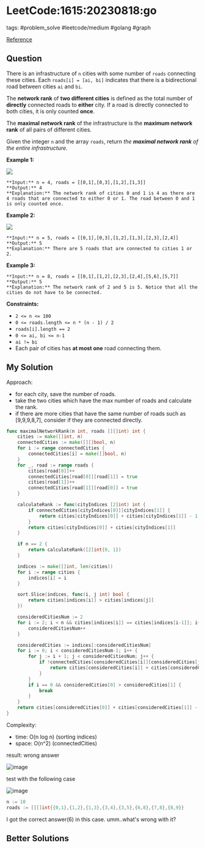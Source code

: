 # LeetCode:1615:20230818:go

tags: #problem_solve #leetcode/medium #golang #graph

[Reference](https://leetcode.com/problems/maximal-network-rank/)

## Question

There is an infrastructure of `n` cities with some number of `roads` connecting these cities. Each `roads[i] = [ai, bi]` indicates that there is a bidirectional road between cities `ai` and `bi`.

The **network rank** of **two different cities** is defined as the total number of **directly** connected roads to **either** city. If a road is directly connected to both cities, it is only counted **once**.

The **maximal network rank** of the infrastructure is the **maximum network rank** of all pairs of different cities.

Given the integer `n` and the array `roads`, return _the **maximal network rank** of the entire infrastructure_.

**Example 1:**

![](https://assets.leetcode.com/uploads/2020/09/21/ex1.png)

```text
**Input:** n = 4, roads = [[0,1],[0,3],[1,2],[1,3]]
**Output:** 4
**Explanation:** The network rank of cities 0 and 1 is 4 as there are 4 roads that are connected to either 0 or 1. The road between 0 and 1 is only counted once.
```

**Example 2:**

![](https://assets.leetcode.com/uploads/2020/09/21/ex2.png)

```text
**Input:** n = 5, roads = [[0,1],[0,3],[1,2],[1,3],[2,3],[2,4]]
**Output:** 5
**Explanation:** There are 5 roads that are connected to cities 1 or 2.
```

**Example 3:**

```text
**Input:** n = 8, roads = [[0,1],[1,2],[2,3],[2,4],[5,6],[5,7]]
**Output:** 5
**Explanation:** The network rank of 2 and 5 is 5. Notice that all the cities do not have to be connected.
```

**Constraints:**

- `2 <= n <= 100`
- `0 <= roads.length <= n * (n - 1) / 2`
- `roads[i].length == 2`
- `0 <= ai, bi <= n-1`
- `ai != bi`
- Each pair of cities has **at most one** road connecting them.

## My Solution

Approach:

- for each city, save the number of roads.
- take the two cities which have the max number of roads and calculate the rank.
- if there are more cities that have the same number of roads such as [9,9,9,8,7], consider if they are connected directly.

```go
func maximalNetworkRank(n int, roads [][]int) int {
	cities := make([]int, n)
	connectedCities := make([][]bool, n)
	for i := range connectedCities {
		connectedCities[i] = make([]bool, n)
	}
	for _, road := range roads {
		cities[road[0]]++
		connectedCities[road[0]][road[1]] = true
		cities[road[1]]++
		connectedCities[road[1]][road[0]] = true
	}

	calculateRank := func(cityIndices [2]int) int {
		if connectedCities[cityIndices[0]][cityIndices[1]] {
			return cities[cityIndices[0]] + cities[cityIndices[1]] - 1
		}
		return cities[cityIndices[0]] + cities[cityIndices[1]]
	}

	if n == 2 {
		return calculateRank([2]int{0, 1})
	}

	indices := make([]int, len(cities))
	for i := range cities {
		indices[i] = i
	}

	sort.Slice(indices, func(i, j int) bool {
		return cities[indices[i]] > cities[indices[j]]
	})

	consideredCitiesNum := 2
	for i := 2; i < n && cities[indices[i]] == cities[indices[i-1]]; i++ {
		consideredCitiesNum++
	}

	consideredCities := indices[:consideredCitiesNum]
	for i := 0; i < consideredCitiesNum-1; i++ {
		for j := i + 1; j < consideredCitiesNum; j++ {
			if !connectedCities[consideredCities[i]][consideredCities[j]] {
				return cities[consideredCities[i]] + cities[consideredCities[j]]
			}
		}
		if i == 0 && consideredCities[0] > consideredCities[1] {
			break
		}
	}
	return cities[consideredCities[0]] + cities[consideredCities[1]] - 1
}
```

Complexity:

- time: O(n log n) (sorting indices)
- space: O(n^2) (connectedCities)

result: wrong answer

![image](https://i.imgur.com/M6qT51h.png)

test with the following case

![image](./../images/LeetCode_Medium_Maximal%20Network%20Rank-0.svg)

```go
n := 10
roads := [][]int{{0,1},{1,2},{1,3},{3,4},{3,5},{6,8},{7,8},{8,9}}
```

I got the correct answer(6) in this case. umm..what's wrong with it?

## Better Solutions
